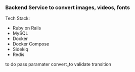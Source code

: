 ### Backend Service to convert images, videos, fonts

Tech Stack:

- Ruby on Rails
- MySQL
- Docker
- Docker Compose
- Sidekiq
- Redis

to do
pass paramater convert_to
validate transition